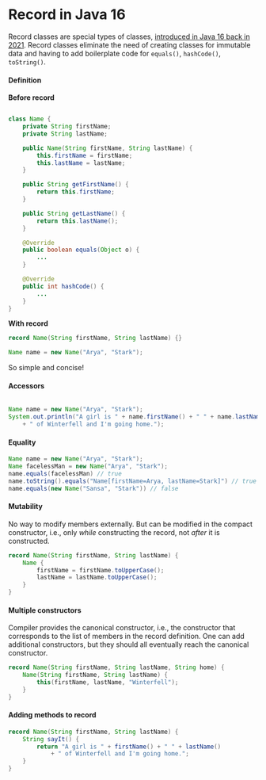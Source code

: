 # Record in Java 16

Record classes are special types of classes, [introduced in Java 16 back in 2021](https://openjdk.org/jeps/395). Record classes eliminate the need of creating classes for immutable data and having to add boilerplate code for `equals()`, `hashCode()`, `toString()`.

#### Definition

**Before record**

```java

class Name {
    private String firstName;
    private String lastName;

    public Name(String firstName, String lastName) {
        this.firstName = firstName;
        this.lastName = lastName;
    }

    public String getFirstName() {
        return this.firstName;
    }

    public String getLastName() {
        return this.lastName();
    }

    @Override
    public boolean equals(Object o) {
        ...
    }

    @Override
    public int hashCode() {
        ...
    }
}
```

**With record**

```java
record Name(String firstName, String lastName) {}

Name name = new Name("Arya", "Stark");
```

So simple and concise!

#### Accessors

```java

Name name = new Name("Arya", "Stark");
System.out.println("A girl is " + name.firstName() + " " + name.lastName() 
    + " of Winterfell and I'm going home.");
```

#### Equality

```java
Name name = new Name("Arya", "Stark");
Name facelessMan = new Name("Arya", "Stark");
name.equals(facelessMan) // true
name.toString().equals("Name[firstName=Arya, lastName=Stark]") // true
name.equals(new Name("Sansa", "Stark")) // false
```

#### Mutability

No way to modify members externally. But can be modified in the compact constructor, i.e., only _while_ constructing the record, not _after_ it is constructed.

```java
record Name(String firstName, String lastName) {
    Name {
        firstName = firstName.toUpperCase();
        lastName = lastName.toUpperCase();
    }
}
```

#### Multiple constructors

Compiler provides the canonical constructor, i.e., the constructor that corresponds to the list of members in the record definition. One can add additional constructors, but they should all eventually reach the canonical constructor.

```java
record Name(String firstName, String lastName, String home) {
    Name(String firstName, String lastName) {
        this(firstName, lastName, "Winterfell");
    }
}
```

#### Adding methods to record

```java
record Name(String firstName, String lastName) {
    String sayIt() {
        return "A girl is " + firstName() + " " + lastName() 
            + " of Winterfell and I'm going home.";
    }
}
```
